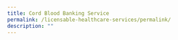 ```yaml
---
title: Cord Blood Banking Service
permalink: /licensable-healthcare-services/permalink/
description: ""
---
```

